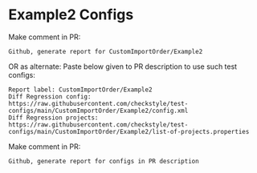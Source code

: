 # Example2 Configs
Make comment in PR:
```
Github, generate report for CustomImportOrder/Example2
```
OR as alternate:
Paste below given to PR description to use such test configs:
```
Report label: CustomImportOrder/Example2
Diff Regression config: https://raw.githubusercontent.com/checkstyle/test-configs/main/CustomImportOrder/Example2/config.xml
Diff Regression projects: https://raw.githubusercontent.com/checkstyle/test-configs/main/CustomImportOrder/Example2/list-of-projects.properties
```
Make comment in PR:
```
Github, generate report for configs in PR description
```
